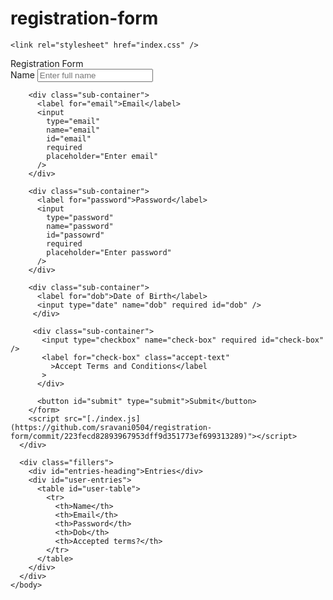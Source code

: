 # registration-form
<!DOCTYPE html>
<html lang="en">
  <head>
    <meta charset="UTF-8" />
    <meta http-equiv="X-UA-Compatible" content="IE=edge" />
    <meta name="viewport" content="width=device-width, initial-scale=1.0" />
    <title>Registration Form</title> 
    
    <link rel="stylesheet" href="index.css" /> 
  </head>
  <body>
    <div class="container">
      <div class="registration">Registration Form</div>
      <form id="user-form">
        <div class="sub-container">
          <label for="name">Name</label>
          <input
            type="text"
            name="name"
            id="name"
            required
            placeholder="Enter full name"
          />
        </div>
        
        <div class="sub-container">
          <label for="email">Email</label>
          <input
            type="email"
            name="email"
            id="email"
            required
            placeholder="Enter email"
          />
        </div>
                     
        <div class="sub-container">
          <label for="password">Password</label>
          <input
            type="password"
            name="password"
            id="passowrd"
            required
            placeholder="Enter password"
          />
        </div>
                   
        <div class="sub-container"> 
          <label for="dob">Date of Birth</label>
          <input type="date" name="dob" required id="dob" />
         </div>
         
         <div class="sub-container">
           <input type="checkbox" name="check-box" required id="check-box" />
           <label for="check-box" class="accept-text"
             >Accept Terms and Conditions</label
           >
          </div>
                                                     
          <button id="submit" type="submit">Submit</button>
        </form>
        <script src="[./index.js](https://github.com/sravani0504/registration-form/commit/223fecd82893967953dff9d351773ef699313289)"></script>
      </div>
                                
      <div class="fillers">
        <div id="entries-heading">Entries</div>
        <div id="user-entries">
          <table id="user-table">
            <tr>
              <th>Name</th>
              <th>Email</th>
              <th>Password</th>
              <th>Dob</th>
              <th>Accepted terms?</th>
            </tr>
          </table>
        </div>
      </div>
    </body>
  </html>
                               
